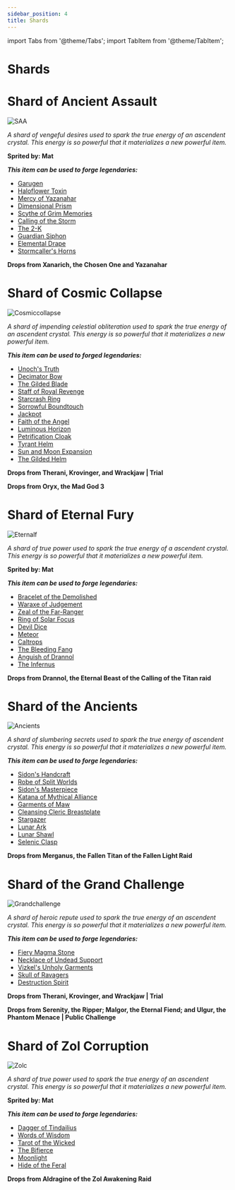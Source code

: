 ```yaml
---
sidebar_position: 4
title: Shards
---
```


import Tabs from '@theme/Tabs';
import TabItem from '@theme/TabItem';

# Shards

<Tabs>
  <TabItem value="Shard of Ancient Assault " label="Shard of Ancient Assault" default>

# Shard of Ancient Assault

![SAA](https://vwiki.valorserver.com/api/item/picture/shard%20of%20ancient%20assault)

<i>A shard of vengeful desires used to spark the true energy of an ascendent crystal. This energy is so powerful that it materializes a new powerful item.</i>

**Sprited by: Mat**

***This item can be used to forge legendaries:***

<ul>
<li> <a href="https://wiki.valorserver.com/docs/items/abilities/sheaths/legendary/garugen">Garugen</a> </li>
<li> <a href="https://wiki.valorserver.com/docs/items/abilities/poisons/legendary/haloflower_toxin">Haloflower Toxin</a> </li>
<li> <a href="https://wiki.valorserver.com/docs/items/armors/lights/legendary/mercy_of_yazanahar">Mercy of Yazanahar</a> </li>
<li> <a href="https://wiki.valorserver.com/docs/items/abilities/prisms/legendary/dimensional_prism">Dimensional Prism</a> </li>
<li> <a href="https://wiki.valorserver.com/docs/items/weapons/katanas/legendary/scythe_of_grim_memories">Scythe of Grim Memories</a> </li>
<li> <a href="https://wiki.valorserver.com/docs/items/abilities/spells/legendary/calling_of_the_storm">Calling of the Storm</a> </li>
<li> <a href="https://wiki.valorserver.com/docs/items/weapons/staves/legendary/the_2_k">The 2-K</a> </li>
<li> <a href="https://wiki.valorserver.com/docs/items/abilities/siphons/legendary/guardian_siphon">Guardian Siphon</a> </li>
<li> <a href="https://wiki.valorserver.com/docs/items/armors/robes/legendary/elemental_drape">Elemental Drape</a> </li>
<li> <a href="https://wiki.valorserver.com/docs/items/rings/legendary/stormcallers_horns">Stormcaller's Horns</a> </li>
</ul>

**Drops from Xanarich, the Chosen One and Yazanahar**

  </TabItem>
  <TabItem value="Shard of Cosmic Collapse" label="Shard of Cosmic Collapse">

# Shard of Cosmic Collapse

![Cosmiccollapse](https://vwiki.valorserver.com/api/item/picture/shard%20of%20cosmic%20collapse)

<i>A shard of impending celestial obliteration used to spark the true energy of an ascendent crystal. This energy is so powerful that it materializes a new powerful item.</i>

***This item can be used to forged legendaries:***

<ul>
<li> <a href="https://wiki.valorserver.com/docs/items/abilities/orbs/legendary/unochs_truth">Unoch's Truth</a> </li>
<li> <a href="https://wiki.valorserver.com/docs/items/weapons/bows/legendary/decimator_bow">Decimator Bow</a> </li>
<li> <a href="https://wiki.valorserver.com/docs/items/weapons/daggers/legendary/the_gilded_blade">The Gilded Blade</a> </li>
<li> <a href="https://wiki.valorserver.com/docs/items/weapons/staves/legendary/staff_of_royal_revenge">Staff of Royal Revenge</a> </li>
<li> <a href="https://wiki.valorserver.com/docs/items/rings/legendary/starcrash_ring">Starcrash Ring</a> </li>
<li> <a href="https://wiki.valorserver.com/docs/items/weapons/wands/legendary/sorrowful_boundtouch">Sorrowful Boundtouch</a> </li>
<li> <a href="https://wiki.valorserver.com/docs/items/rings/legendary/jackpot">Jackpot</a> </li>
<li> <a href="https://wiki.valorserver.com/docs/items/weapons/swords/legendary/faith_of_the_angel">Faith of the Angel</a> </li>
<li> <a href="https://wiki.valorserver.com/docs/items/abilities/seals/legendary/luminious_horizon">Luminous Horizon</a> </li>
<li> <a href="https://wiki.valorserver.com/docs/items/abilities/cloaks/legendary/petrification_cloak">Petrification Cloak</a> </li>
<li> <a href="https://wiki.valorserver.com/docs/items/abilities/helms/legendary/tyrant_helm">Tyrant Helm</a> </li>
<li> <a href="https://wiki.valorserver.com/docs/items/abilities/spells/legendary/sun_and_moon_expansion">Sun and Moon Expansion</a> </li>
<li> <a href="https://wiki.valorserver.com/docs/items/abilities/helms/legendary/the_gilded_helm">The Gilded Helm</a> </li>
</ul>

**Drops from Therani, Krovinger, and Wrackjaw | Trial**

**Drops from Oryx, the Mad God 3**

  </TabItem>
  <TabItem value="Shard of Eternal Fury" label="Shard of Eternal Fury">

# Shard of Eternal Fury

![Eternalf](https://vwiki.valorserver.com/api/item/picture/shard%20of%20eternal%20fury)

<i>A shard of true power used to spark the true energy of a ascendent crystal. This energy is so powerful that it materializes a new powerful item.</i>

**Sprited by: Mat**

***This item can be used to forge legendaries:***

<ul>
<li> <a href="https://wiki.valorserver.com/docs/items/rings/legendary/bracelet_of_the_demolished">Bracelet of the Demolished</a> </li>
<li> <a href="https://wiki.valorserver.com/docs/items/weapons/swords/legendary/waraxe_of_judgement">Waraxe of Judgement</a> </li>
<li> <a href="https://wiki.valorserver.com/docs/items/abilities/quivers/legendary/zeal_of_the_far_ranger">Zeal of the Far-Ranger</a> </li>
<li> <a href="https://wiki.valorserver.com/docs/items/rings/legendary/ring_of_solar_focus">Ring of Solar Focus</a> </li>
<li> <a href="https://wiki.valorserver.com/docs/items/abilities/dice/legendary/devil_dice/">Devil Dice</a> </li>
<li> <a href="https://wiki.valorserver.com/docs/items/weapons/wands/legendary/meteor">Meteor</a> </li>
<li> <a href="https://wiki.valorserver.com/docs/items/abilities/traps/legendary/caltrops">Caltrops</a> </li>
<li> <a href="https://wiki.valorserver.com/docs/items/weapons/daggers/legendary/the_bleeding_fang">The Bleeding Fang</a> </li>
<li> <a href="https://wiki.valorserver.com/docs/items/abilities/helms/legendary/anguish_of_drannol">Anguish of Drannol</a> </li>
<li> <a href="https://wiki.valorserver.com/docs/items/armors/lights/legendary/the_infernus">The Infernus</a> </li>
</ul>

**Drops from Drannol, the Eternal Beast of the Calling of the Titan raid**

  </TabItem>
  <TabItem value="Shard of the Ancients" label="Shard of the Ancients">

# Shard of the Ancients

![Ancients](https://vwiki.valorserver.com/api/item/picture/shard%20of%20the%20ancients)

<i>A shard of slumbering secrets used to spark the true energy of ascendent crystal. This energy is so powerful that it materializes a new powerful item.</i>

***This item can be used to forge legendaries:***

<ul>
<li> <a href="https://wiki.valorserver.com/docs/items/armors/robes/legendary/sidons_handcraft">Sidon's Handcraft</a> </li>
<li> <a href="https://wiki.valorserver.com/docs/items/armors/robes/legendary/robe_of_split_worlds">Robe of Split Worlds</a> </li>
<li> <a href="https://wiki.valorserver.com/docs/items/armors/lights/legendary/sidons_masterpiece">Sidon's Masterpiece</a> </li>
<li> <a href="https://wiki.valorserver.com/docs/items/weapons/katanas/legendary/katana_of_mythical_alliance">Katana of Mythical Alliance</a> </li>
<li> <a href="https://wiki.valorserver.com/docs/items/armors/robes/legendary/garments_of_maw">Garments of Maw</a> </li>
<li> <a href="https://wiki.valorserver.com/docs/items/armors/heavys/legendary/cleansing_cleric_breastplate">Cleansing Cleric Breastplate</a> </li>
<li> <a href="https://wiki.valorserver.com/docs/items/weapons/wands/legendary/stargazer">Stargazer</a> </li>
<li> <a href="https://wiki.valorserver.com/docs/items/abilities/scepters/legendary/lunar_ark">Lunar Ark</a> </li>
<li> <a href="https://wiki.valorserver.com/docs/items/armors/robes/legendary/lunar_shawl">Lunar Shawl</a> </li>
<li> <a href="https://wiki.valorserver.com/docs/items/rings/legendary/selenic_clasp">Selenic Clasp</a> </li>
</ul>

**Drops from Merganus, the Fallen Titan of the Fallen Light Raid**

  </TabItem>
  <TabItem value="Shard of the Grand Challenge" label="Shard of the Grand Challenge">

# Shard of the Grand Challenge

![Grandchallenge](https://vwiki.valorserver.com/api/item/picture/shard%20of%20the%20grand%20challenge)

<i>A shard of heroic repute used to spark the true energy of an ascendent crystal. This energy is so powerful that it materializes a new powerful item.</i>

***This item can be used to forge legendaries:***

<ul>
<li> <a href="https://wiki.valorserver.com/docs/items/abilities/talismans/legendary/fiery_magma_stone">Fiery Magma Stone</a> </li>
<li> <a href="https://wiki.valorserver.com/docs/items/rings/legendary/necklace_of_undead_support">Necklace of Undead Support</a> </li>
<li> <a href="https://wiki.valorserver.com/docs/items/armors/robes/legendary/vizkels_unholy_garments">Vizkel's Unholy Garments</a> </li>
<li> <a href="https://wiki.valorserver.com/docs/items/abilities/skulls/legendary/skull_of_ravagers">Skull of Ravagers</a> </li>
<li> <a href="https://wiki.valorserver.com/docs/items/abilities/poisons/legendary/destruction_spirit">Destruction Spirit</a> </li>
</ul>

**Drops from Therani, Krovinger, and Wrackjaw | Trial**

**Drops from Serenity, the Ripper; Malgor, the Eternal Fiend; and Ulgur, the Phantom Menace | Public Challenge**

  </TabItem>
<TabItem value="Shard of Zol Corruption" label="Shard of Zol Corruption">

# Shard of Zol Corruption

![Zolc](https://vwiki.valorserver.com/api/item/picture/shard%20of%20zol%20corruption)

<i>A shard of true power used to spark the true energy of an ascendent crystal. This energy is so powerful that it materializes a new powerful item.</i>

**Sprited by: Mat**

***This item can be used to forge legendaries:***

<ul>
<li> <a href="https://wiki.valorserver.com/docs/items/weapons/daggers/legendary/dagger_of_tindailius/">Dagger of Tindailius</a> </li>
<li> <a href="https://wiki.valorserver.com/docs/items/armors/robes/legendary/words_of_wisdom">Words of Wisdom</a> </li>
<li> <a href="https://wiki.valorserver.com/docs/items/abilities/charms/legendary/tarot_of_the_wicked">Tarot of the Wicked</a> </li>
<li> <a href="https://wiki.valorserver.com/docs/items/weapons/blades/legendary/the_bifierce">The Bifierce</a> </li>
<li> <a href="https://wiki.valorserver.com/docs/items/weapons/wands/legendary/moonlight">Moonlight</a> </li>
<li> <a href="https://wiki.valorserver.com/docs/items/armors/lights/legendary/hide_of_the_feral">Hide of the Feral</a> </li>
</ul>

**Drops from Aldragine of the Zol Awakening Raid**

  </TabItem>
</Tabs>
